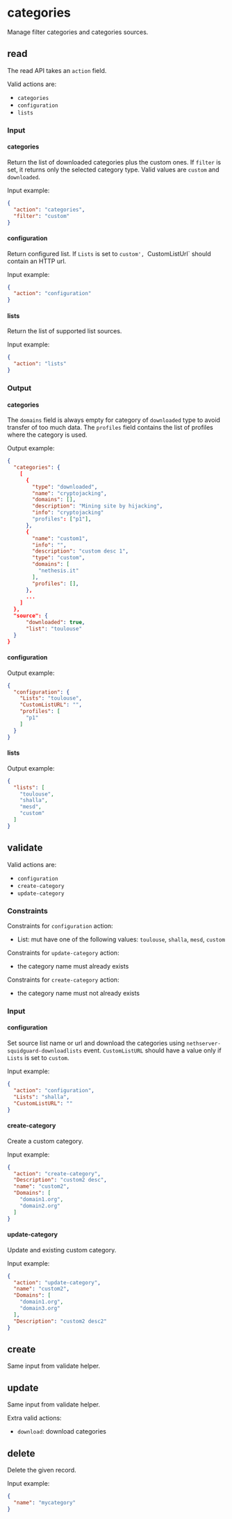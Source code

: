 # categories

Manage filter categories and categories sources.

## read

The read API takes an `action` field.

Valid actions are:

- `categories`
- `configuration`
- `lists`

### Input

#### categories

Return the list of downloaded categories plus the custom ones.
If `filter` is set, it returns only the selected category type.
Valid values are `custom` and `downloaded`. 

Input example:
```json
{
  "action": "categories",
  "filter": "custom"
}
```

#### configuration

Return configured list.
If `Lists` is set to `custom', `CustomListUrl` should contain an HTTP url.

Input example:
```json
{
  "action": "configuration"
}
```

#### lists

Return the list of supported list sources.

Input example:
```json
{
  "action": "lists"
}
```

### Output

#### categories

The `domains` field is always empty for category of `downloaded` type to avoid
transfer of too much data.
The `profiles` field contains the list of profiles where the category is used.

Output example:
```json
{
  "categories": {
    [
      {
        "type": "downloaded",
        "name": "cryptojacking",
        "domains": [],
        "description": "Mining site by hijacking",
        "info": "cryptojacking"
        "profiles": ["p1"],
      },
      {
        "name": "custom1",
        "info": "",
        "description": "custom desc 1",
        "type": "custom",
        "domains": [
          "nethesis.it"
        ],
        "profiles": [],
      },
      ...
    ]
  },
  "source": {
      "downloaded": true,
      "list": "toulouse"
  }
}
```

#### configuration

Output example:
```json
{
  "configuration": {
    "Lists": "toulouse",
    "CustomListURL": "",
    "profiles": [
      "p1"
    ]
  }
}
```

#### lists

Output example:
```json
{
  "lists": [
    "toulouse",
    "shalla",
    "mesd",
    "custom"
  ]
}
```

## validate

Valid actions are:

- `configuration`
- `create-category`
- `update-category`

### Constraints

Constraints for `configuration` action:

- List: mut have one of the following values: `toulouse`, `shalla`, `mesd`, `custom`

Constraints for `update-category` action:

- the category name must already exists

Constraints for `create-category` action:

- the category name must not already exists

### Input

#### configuration

Set source list name or url and download the categories using `nethserver-squidguard-downloadlists` event.
`CustomListURL` should have a value only if `Lists` is set to `custom`.

Input example:
```json
{
  "action": "configuration",
  "Lists": "shalla",
  "CustomListURL": ""
}
```

#### create-category

Create a custom category.

Input example:
```json
{
  "action": "create-category",
  "Description": "custom2 desc",
  "name": "custom2",
  "Domains": [
    "domain1.org",
    "domain2.org"
  ]
}
```

#### update-category

Update and existing custom category.

Input example:
```json
{
  "action": "update-category",
  "name": "custom2",
  "Domains": [
    "domain1.org",
    "domain3.org"
  ],
  "Description": "custom2 desc2"
}
```

## create

Same input from validate helper.

## update

Same input from validate helper.

Extra valid actions:

- `download`: download categories

## delete

Delete the given record.

Input example:
```json
{
  "name": "mycategory"
}
```

